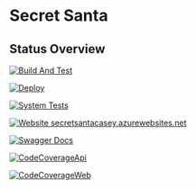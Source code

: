 # Secret Santa

## Status Overview

[![Build And Test](https://github.com/cschadewitz/EWU-CSCD379-2021-Spring/actions/workflows/AssignmentBuild.yml/badge.svg)](https://github.com/cschadewitz/EWU-CSCD379-2021-Spring/actions/workflows/AssignmentBuild.yml)

[![Deploy](https://github.com/cschadewitz/EWU-CSCD379-2021-Spring/actions/workflows/AssignmentDeploy.yml/badge.svg)](https://github.com/cschadewitz/EWU-CSCD379-2021-Spring/actions/workflows/AssignmentDeploy.yml)

[![System Tests](https://github.com/cschadewitz/EWU-CSCD379-2021-Spring/actions/workflows/SystemTest.yml/badge.svg)](https://github.com/cschadewitz/EWU-CSCD379-2021-Spring/actions/workflows/SystemTest.yml)

[![Website secretsantacasey.azurewebsites.net](https://img.shields.io/website-up-down-green-red/https/secretsantacasey.azurewebsites.net.svg)](https://secretsantacasey.azurewebsites.net)

[![Swagger Docs](https://img.shields.io/badge/Swagger-API-1abc9c.svg)](https://secretsantacasey-api.azurewebsites.net/swagger/index.html)

[![CodeCoverageApi](https://img.shields.io/badge/CodeCoverageReport-API-1abc9c.svg)](https://secretsantacasey.azurewebsites.net/ApiTestCoverage/index.html)

[![CodeCoverageWeb](https://img.shields.io/badge/CodeCoverageReport-Web-1abc9c.svg)](https://secretsantacasey.azurewebsites.net/WebTestCoverage/index.html)

